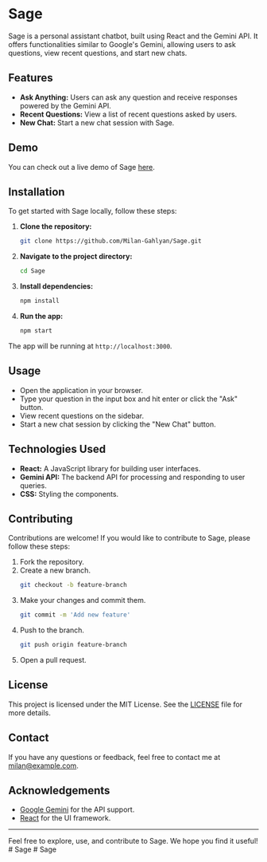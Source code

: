 # Sage

Sage is a personal assistant chatbot, built using React and the Gemini API. It offers functionalities similar to Google's Gemini, allowing users to ask questions, view recent questions, and start new chats.

## Features

- **Ask Anything:** Users can ask any question and receive responses powered by the Gemini API.
- **Recent Questions:** View a list of recent questions asked by users.
- **New Chat:** Start a new chat session with Sage.

## Demo

You can check out a live demo of Sage [here](https://sagegemini.netlify.app/).


## Installation

To get started with Sage locally, follow these steps:

1. **Clone the repository:**
    ```bash
    git clone https://github.com/Milan-Gahlyan/Sage.git
    ```

2. **Navigate to the project directory:**
    ```bash
    cd Sage
    ```

3. **Install dependencies:**
    ```bash
    npm install
    ```

4. **Run the app:**
    ```bash
    npm start
    ```

The app will be running at `http://localhost:3000`.

## Usage

- Open the application in your browser.
- Type your question in the input box and hit enter or click the "Ask" button.
- View recent questions on the sidebar.
- Start a new chat session by clicking the "New Chat" button.

## Technologies Used

- **React:** A JavaScript library for building user interfaces.
- **Gemini API:** The backend API for processing and responding to user queries.
- **CSS:** Styling the components.

## Contributing

Contributions are welcome! If you would like to contribute to Sage, please follow these steps:

1. Fork the repository.
2. Create a new branch.
    ```bash
    git checkout -b feature-branch
    ```
3. Make your changes and commit them.
    ```bash
    git commit -m 'Add new feature'
    ```
4. Push to the branch.
    ```bash
    git push origin feature-branch
    ```
5. Open a pull request.

## License

This project is licensed under the MIT License. See the [LICENSE](LICENSE) file for more details.

## Contact

If you have any questions or feedback, feel free to contact me at milan@example.com.

## Acknowledgements

- [Google Gemini]([https://example.com](https://ai.google.dev/)) for the API support.
- [React](https://reactjs.org) for the UI framework.

---

Feel free to explore, use, and contribute to Sage. We hope you find it useful!
#   S a g e  
 #   S a g e  
 